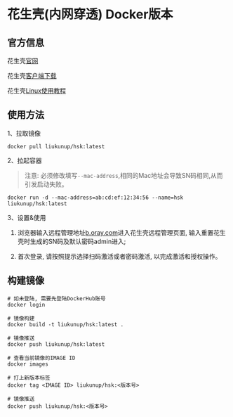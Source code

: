 # 花生壳(内网穿透) Docker版本

## 官方信息

花生壳[官网](https://hsk.oray.com/)

花生壳[客户端下载](https://hsk.oray.com/download/)

花生壳[Linux使用教程](https://service.oray.com/question/11630.html)

## 使用方法

1、拉取镜像

``` shell
docker pull liukunup/hsk:latest
```

2、拉起容器

> 注意: 必须修改填写`--mac-address`,相同的Mac地址会导致SN码相同,从而引发启动失败。

``` shell
docker run -d --mac-address=ab:cd:ef:12:34:56 --name=hsk liukunup/hsk:latest
```

3、设置&使用

1. 浏览器输入远程管理地址[b.oray.com](b.oray.com)进入花生壳远程管理页面, 输入重置花生壳时生成的SN码及默认密码admin进入;

2. 首次登录, 请按照提示选择扫码激活或者密码激活, 以完成激活和授权操作。


## 构建镜像

``` shell
# 如未登陆, 需要先登陆DockerHub账号
docker login

# 镜像构建
docker build -t liukunup/hsk:latest .

# 镜像推送
docker push liukunup/hsk:latest

# 查看当前镜像的IMAGE ID
docker images

# 打上新版本标签
docker tag <IMAGE ID> liukunup/hsk:<版本号>

# 镜像推送
docker push liukunup/hsk:<版本号>
```
